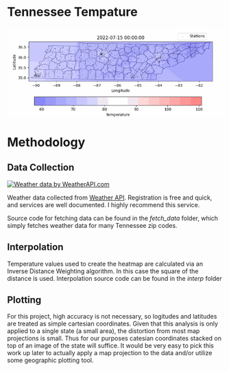 # Tennessee Tempature

![Temperature](images/tn_temp.gif)

# Methodology

## Data Collection

<a href="https://www.weatherapi.com/" title="Free Weather API"><img src='//cdn.weatherapi.com/v4/images/weatherapi_logo.png' alt="Weather data by WeatherAPI.com" border="0"></a>

Weather data collected from [Weather API](www.weatherapi.com). Registration is free and quick, and services are well documented. I highly recommend this service.

Source code for fetching data can be found in the _fetch_data_ folder, which simply fetches weather data for many Tennessee zip codes.

## Interpolation

Temperature values used to create the heatmap are calculated via an Inverse Distance Weighting algorithm. In this case the square of the distance is used. Interpolation source code can be found in the _interp_ folder

## Plotting

For this project, high accuracy is not necessary, so logitudes and latitudes are treated as simple cartesian coordinates. Given that this analysis is only applied to a single state (a small area), the distortion from most map projections is small. Thus for our purposes catesian coordinates stacked on top of an image of the state will suffice. It would be very easy to pick this work up later to actually apply a map projection to the data and/or utilize some geographic plotting tool.
